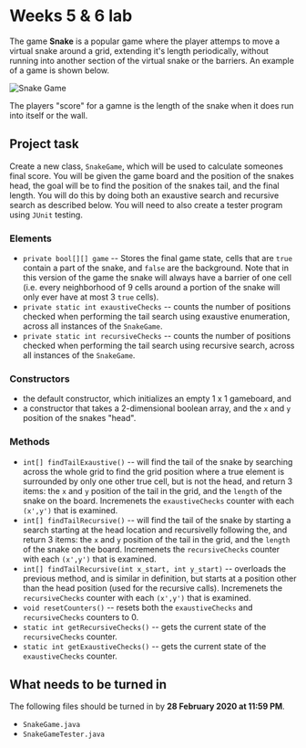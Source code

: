 # Weeks 5 & 6 lab

The game **Snake** is a popular game where the player attemps to move a virtual snake around a grid,
extending it's length periodically, 
without running into another section of the virtual snake or the barriers. 
An example of a game is shown below. 

![Snake Game](https://miro.medium.com/max/1600/1*dQzFEaAHwxouaImAuUd3EQ.gif)

The players "score" for a gamne is the length of the snake when it does run into itself or the wall. 

## Project task

Create a new class, `SnakeGame`, which will be used to calculate someones final score. 
You will be given the game board and the position of the snakes head, the goal will be to find the position of the snakes tail, 
and the final length. 
You will do this by doing both an exaustive search and recursive search as described below. 
You will need to also create a tester program using `JUnit` testing. 

### Elements 
*  `private bool[][] game` -- Stores the final game state, cells that are `true` contain a part of the snake, and `false` are the background. Note that in this version of the game the snake will always have a barrier of one cell (i.e. every neighborhood of 9 cells around a portion of the snake will only ever have at most 3 `true` cells).
* `private static int exaustiveChecks` -- counts the number of positions checked when performing the tail search using exaustive enumeration, across all instances of the `SnakeGame`. 
* `private static int recursiveChecks` -- counts the number of positions checked when performing the tail search using recursive search, across all instances of the `SnakeGame`.

### Constructors
* the default constructor, which initializes an empty 1 x 1 gameboard, and 
* a constructor that takes a 2-dimensional boolean array, and the `x` and `y` position of the snakes "head".

### Methods
* `int[] findTailExaustive()` -- will find the tail of the snake by searching across the whole grid to find the grid position where a true element is surrounded by only one other true cell, but is not the head, and return 3 items: the `x` and `y` position of the tail in the grid, and the `length` of the snake on the board. Incremenets the `exaustiveChecks` counter with each `(x',y')` that is examined.
* `int[] findTailRecursive()` -- will find the tail of the snake by starting a search starting at the head location and recursivelly following the, and return 3 items: the `x` and `y` position of the tail in the grid, and the `length` of the snake on the board. Incremenets the `recursiveChecks` counter with each `(x',y')` that is examined.
* `int[] findTailRecursive(int x_start, int y_start)` -- overloads the previous method, and is similar in definition, but starts at a position other than the head position (used for the recursive calls). Incremenets the `recursiveChecks` counter with each `(x',y')` that is examined.
* `void resetCounters()` -- resets both the `exaustiveChecks` and `recursiveChecks` counters to 0. 
* `static int getRecursiveChecks()` -- gets the current state of the `recursiveChecks` counter. 
* `static int getExaustiveChecks()` -- gets the current state of the `exaustiveChecks` counter. 

## What needs to be turned in
The following files should be turned in by **28 February 2020 at 11:59 PM**.
* `SnakeGame.java`
* `SnakeGameTester.java`